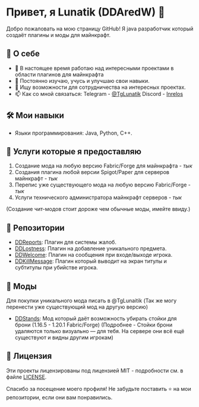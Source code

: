 # Привет, я Lunatik (DDAredW) 👋

Добро пожаловать на мою страницу GitHub! Я java разработчик который создаёт плагины и моды для майнкрафт.

## 🚀 О себе

- 🔭 В настоящее время работаю над интересными проектами в области плагинов для майнкрафта
- 🌱 Постоянно изучаю, учусь и улучшаю свои навыки.
- 👯 Ищу возможности для сотрудничества на интересных проектах.
- 📫 Как со мной связаться: Telegram - [@TgLunatik](https://t.me/LunatikLifes) Discord - [Inrelos](https://discord.gg/PzTPKz9KXW) 

## 🛠️ Мои навыки

- Языки программирования: Java, Python, C++.

## 💩 Услуги которые я предоставляю

1. Создание мода на любую версию Fabric/Forge для майнкрафта - *тык*
2. Создания плагина любой версии Spigot/Paper для серверов майнкрафт - *тык*
3. Перепис уже существующего мода на любую версию Fabric/Forge - *тык*
4. Услуги технического администратора майнкрафт серверов - *тык*

(Создание чит-модов стоит дороже чем обычные моды, имейте ввиду.)

## 🌟 Репозитории

- [DDReports](https://github.com/DDAredW/DDReports): Плагин для системы жалоб.
- [DDLostness](https://github.com/DDAredW/DDLostness): Плагин на добавление уникального предмета.
- [DDWelcome](https://github.com/DDAredW/DDWelcome): Плагин на сообщения при входе/выходе игрока.
- [DDKillMessage](https://github.com/DDAredW/DDKillMessage): Плагин который выводит на экран титулы и субтитулы при убийстве игрока. 


## 🌟 Моды 
Для покупки уникального мода писать в @TgLunaitik (Так же могу перенести уже существующий мод на другую версию)
- [DDStands](https://github.com/DDAredW/DDStands): Мод который даёт возможность убирать стойки для брони (1.16.5 - 1.20.1 Fabric/Forge)
(Подробнее - Стойки брони удаляются только визуально — для тебя. На сервере они всё ещё существуют и видны другим игрокам)


## 📄 Лицензия

Эти проекты лицензированы под лицензией MIT - подробности см. в файле [LICENSE](LICENSE).

Спасибо за посещение моего профиля! Не забудьте поставить ⭐️ на мои репозитории, если они вам понравились.

